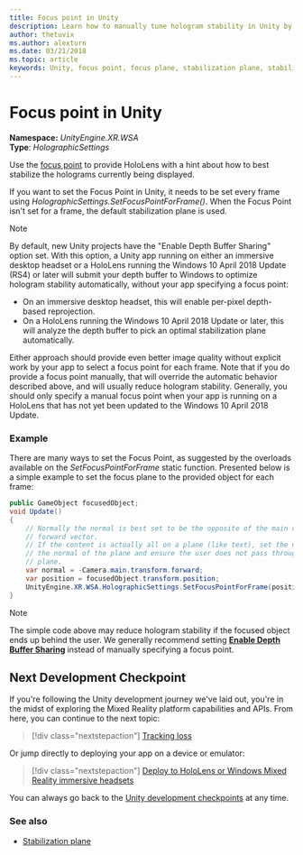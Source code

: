 ```yaml
---
title: Focus point in Unity
description: Learn how to manually tune hologram stability in Unity by setting the focus point for HoloLens and Windows Mixed Reality immersive headsets.
author: thetuvix
ms.author: alexturn
ms.date: 03/21/2018
ms.topic: article
keywords: Unity, focus point, focus plane, stabilization plane, stabilization point, reprojection, LSR, depth buffer, mixed reality headset, windows mixed reality headset, virtual reality headset
---
```


# Focus point in Unity

**Namespace:** *UnityEngine.XR.WSA*<br>
**Type**: *HolographicSettings*

Use the [focus point](../platform-capabilities-and-apis/hologram-stability.md#reprojection) to provide HoloLens with a hint about how to best stabilize the holograms currently being displayed.

If you want to set the Focus Point in Unity, it needs to be set every frame using *HolographicSettings.SetFocusPointForFrame()*. When the Focus Point isn't set for a frame, the default stabilization plane is used.

> [!NOTE]
> By default, new Unity projects have the "Enable Depth Buffer Sharing" option set.  With this option, a Unity app running on either an immersive desktop headset or a HoloLens running the Windows 10 April 2018 Update (RS4) or later will submit your depth buffer to Windows to optimize hologram stability automatically, without your app specifying a focus point:
> * On an immersive desktop headset, this will enable per-pixel depth-based reprojection.
> * On a HoloLens running the Windows 10 April 2018 Update or later, this will analyze the depth buffer to pick an optimal stabilization plane automatically.
>
> Either approach should provide even better image quality without explicit work by your app to select a focus point for each frame.  Note that if you do provide a focus point manually, that will override the automatic behavior described above, and will usually reduce hologram stability.  Generally, you should only specify a manual focus point when your app is running on a HoloLens that has not yet been updated to the Windows 10 April 2018 Update.

### Example

There are many ways to set the Focus Point, as suggested by the overloads available on the *SetFocusPointForFrame* static function. Presented below is a simple example to set the focus plane to the provided object for each frame:

```cs
public GameObject focusedObject;
void Update()
{
    // Normally the normal is best set to be the opposite of the main camera's
    // forward vector.
    // If the content is actually all on a plane (like text), set the normal to
    // the normal of the plane and ensure the user does not pass through the
    // plane.
    var normal = -Camera.main.transform.forward;     
    var position = focusedObject.transform.position;
    UnityEngine.XR.WSA.HolographicSettings.SetFocusPointForFrame(position, normal);
}
```

> [!NOTE]
> The simple code above may reduce hologram stability if the focused object ends up behind the user. We generally recommend setting **[Enable Depth Buffer Sharing](camera-in-unity.md#sharing-your-depth-buffers-with-windows)** instead of manually specifying a focus point.

## Next Development Checkpoint

If you're following the Unity development journey we've laid out, you're in the midst of exploring the Mixed Reality platform capabilities and APIs. From here, you can continue to the next topic:

> [!div class="nextstepaction"]
> [Tracking loss](tracking-loss-in-unity.md)

Or jump directly to deploying your app on a device or emulator:

> [!div class="nextstepaction"]
> [Deploy to HoloLens or Windows Mixed Reality immersive headsets](../platform-capabilities-and-apis/using-visual-studio.md)

You can always go back to the [Unity development checkpoints](unity-development-overview.md#3-platform-capabilities-and-apis) at any time.

### See also

* [Stabilization plane](../platform-capabilities-and-apis/hologram-stability.md#reprojection)
